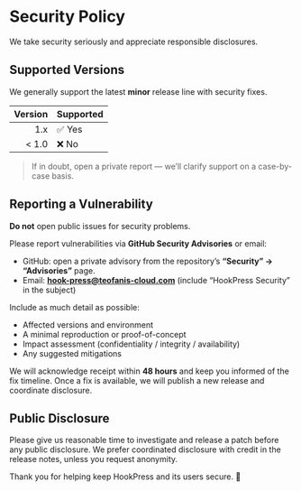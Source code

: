 # Security Policy

We take security seriously and appreciate responsible disclosures.

## Supported Versions

We generally support the latest **minor** release line with security fixes.

| Version | Supported          |
|--------:|:-------------------|
| 1.x     | ✅ Yes             |
| < 1.0   | ❌ No              |

> If in doubt, open a private report — we’ll clarify support on a case-by-case basis.

## Reporting a Vulnerability

**Do not** open public issues for security problems.

Please report vulnerabilities via **GitHub Security Advisories** or email:

- GitHub: open a private advisory from the repository’s **“Security” → “Advisories”** page.
- Email: **hook-press@teofanis-cloud.com** (include “HookPress Security” in the subject)

Include as much detail as possible:
- Affected versions and environment
- A minimal reproduction or proof-of-concept
- Impact assessment (confidentiality / integrity / availability)
- Any suggested mitigations

We will acknowledge receipt within **48 hours** and keep you informed of the fix timeline. Once a fix is available, we will publish a new release and coordinate disclosure.

## Public Disclosure

Please give us reasonable time to investigate and release a patch before any public disclosure. We prefer coordinated disclosure with credit in the release notes, unless you request anonymity.

Thank you for helping keep HookPress and its users secure. 🙏
